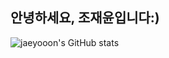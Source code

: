 ## 안녕하세요, 조재윤입니다:)
![jaeyooon's GitHub stats](https://github-readme-stats.vercel.app/api?username=jaeyooon&show_icons=true&theme=highcontrast)